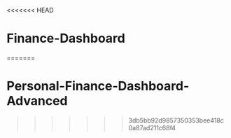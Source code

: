 <<<<<<< HEAD
# Finance-Dashboard
=======
# Personal-Finance-Dashboard-Advanced
>>>>>>> 3db5bb92d9857350353bee418c0a87ad211c68f4
